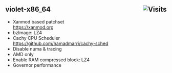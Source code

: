 ## violet-x86_64 <img alt="Visits" align="right" src="https://badges.pufler.dev/visits/owl4ce/violet-x86_64?style=flat-square&label=&color=success&logo=GitHub&logoColor=white&labelColor=373e4d"/>

- Xanmod based patchset  
https://xanmod.org
- bzImage: LZ4
- Cachy CPU Scheduler  
https://github.com/hamadmarri/cachy-sched
- Disable numa & tracing
- AMD only
- Enable RAM compressed block: LZ4
- Governor performance
